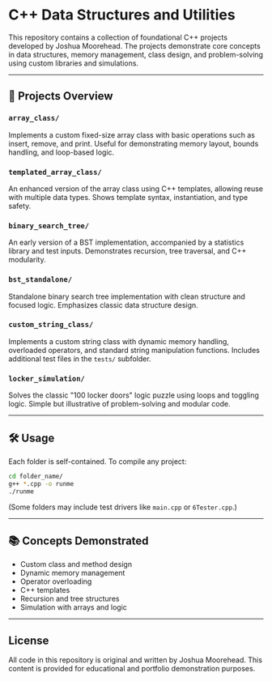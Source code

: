 # C++ Data Structures and Utilities

This repository contains a collection of foundational C++ projects developed by Joshua Moorehead. The projects demonstrate core concepts in data structures, memory management, class design, and problem-solving using custom libraries and simulations.

---

## 📁 Projects Overview

### `array_class/`
Implements a custom fixed-size array class with basic operations such as insert, remove, and print. Useful for demonstrating memory layout, bounds handling, and loop-based logic.

### `templated_array_class/`
An enhanced version of the array class using C++ templates, allowing reuse with multiple data types. Shows template syntax, instantiation, and type safety.

### `binary_search_tree/`
An early version of a BST implementation, accompanied by a statistics library and test inputs. Demonstrates recursion, tree traversal, and C++ modularity.

### `bst_standalone/`
Standalone binary search tree implementation with clean structure and focused logic. Emphasizes classic data structure design.

### `custom_string_class/`
Implements a custom string class with dynamic memory handling, overloaded operators, and standard string manipulation functions. Includes additional test files in the `tests/` subfolder.

### `locker_simulation/`
Solves the classic "100 locker doors" logic puzzle using loops and toggling logic. Simple but illustrative of problem-solving and modular code.

---

## 🛠 Usage

Each folder is self-contained. To compile any project:

```bash
cd folder_name/
g++ *.cpp -o runme
./runme
```

(Some folders may include test drivers like `main.cpp` or `6Tester.cpp`.)

---

## 📚 Concepts Demonstrated

- Custom class and method design
- Dynamic memory management
- Operator overloading
- C++ templates
- Recursion and tree structures
- Simulation with arrays and logic

---

## License

All code in this repository is original and written by Joshua Moorehead. This content is provided for educational and portfolio demonstration purposes.
